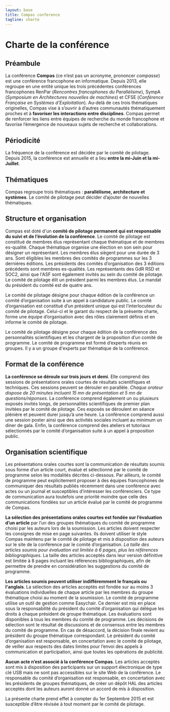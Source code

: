 ```yaml
---
layout: base
title: Compas conference
tagline: charte
---
```


# Charte de la conférence

## Préambule

La conférence **Compas** (ce n’est pas un acronyme, prononcer *compasse*) est une conférence francophone en informatique. Depuis 2013, elle regroupe en une entité unique les trois précédentes conférences francophones RenPar (*Rencontres francophones du Parallélisme*), SympA (*Symposium en Architectures nouvelles de machines*) et CFSE (*Conférence Française en Systèmes d’Exploitation*). Au-delà de ces trois thématiques originelles, Compas vise à s’ouvrir à d’autres communautés thématiquement proches et à **favoriser les interactions entre disciplines**. Compas permet de renforcer les liens entre équipes de recherche du monde francophone et favorise l’émergence de nouveaux sujets de recherche et collaborations.



## Périodicité

La fréquence de la conférence est décidée par le comité de pilotage. Depuis 2015, la conférence est annuelle et a lieu **entre la mi-Juin et la mi-Juillet**.



## Thématiques

Compas regroupe trois thématiques : **parallélisme, architecture et systèmes**. Le comité de pilotage peut décider d’ajouter de nouvelles thématiques.



## Structure et organisation


Compas est doté d'un **comité de pilotage permanent qui est responsable du suivi et de l’évolution de la conférence**. Le comité de pilotage est constitué de membres élus représentant chaque thématique et de membres es-qualité. Chaque thématique organise une élection en son sein pour désigner un représentant. Les membres élus siègent pour une durée de 3 ans. Sont éligibles les membres des comités de programmes sur les 3 dernières éditions. Les présidents des comités d’organisation des 3 éditions précédents sont membres es-qualités. Les représentants des GdR RSD et SOC2, ainsi que l'ASF sont également invités au sein du comité de pilotage. Le comité de pilotage élit un président parmi les membres élus. Le mandat du président du comité est de quatre ans.


Le comité de pilotage désigne pour chaque édition de la conférence un comité d’organisation suite à un appel à candidature public. Le comité d’organisation est constitué d’un président unique qui est l’interlocuteur du comité de pilotage. Celui-ci et le garant du respect de la présente charte, forme une équipe d’organisation avec des rôles clairement définis et en informe le comité de pilotage.


Le comité de pilotage désigne pour chaque édition de la conférence des personnalités scientifiques et les chargent de la proposition d’un comité de programme. Le comité de programme est formé d’experts réunis en groupes. Il y a un groupe d'experts par thématique de la conférence.



## Format de la conférence


**La conférence se déroule sur trois jours et demi**. Elle comprend des sessions de présentations orales courtes de résultats scientifiques et techniques. Ces sessions peuvent se dérouler en parallèle. *Chaque orateur dispose de 20 minutes incluant 15 mn de présentation et 5 mn de questions/réponses*. La conférence comprend également un ou plusieurs exposés invités longs, de personnalités scientifiques de premier plan invitées par le comité de pilotage. Ces exposés se déroulent en séance plénière et peuvent durer jusqu’à une heure. La conférence comprend aussi une session poster ainsi que des activités sociales incluant au minimum un diner de gala. Enfin, la conférence comprend des ateliers et tutoriaux sélectionnés par le comité d’organisation suite à un appel à proposition public.



## Organisation scientifique

Les présentations orales courtes sont la communication de résultats soumis sous forme d’un article court, évalué et sélectionné par le comité de programme selon les modalités décrites ci-dessous. Par ailleurs, le comité de programme peut explicitement proposer à des équipes francophones de communiquer des résultats publiés récemment dans une conférence avec actes ou un journal et susceptibles d’intéresser les conférenciers. Ce type de communication aura toutefois une priorité moindre que celle des communications fondées sur un article évalué par le comité de programme de Compas.


**La sélection des présentations orales courtes est fondée sur l’évaluation d’un article** par l’un des groupes thématiques du comité de programme choisi par les auteurs lors de la soumission. Les articles doivent respecter les consignes de mise en page suivantes. Ils doivent utiliser le style Compas maintenu par le comité de pilotage et mis à disposition des auteurs sur le site de la conférence par le comité d’organisation. *La taille des articles soumis pour évaluation est limitée à 6 pages, plus les références bibliographiques*. La taille des articles acceptés dans leur version définitive est limitée à 8 pages incluant les références bibliographiques, afin de permettre de prendre en considération les suggestions du comité de programme.


**Les articles soumis peuvent utiliser indifféremment le français ou l'anglais**. La sélection des articles acceptés est fondée sur au moins 3 évaluations individuelles de chaque article par les membres du groupe thématique choisi au moment de la soumission. Le comité de programme utilise un outil de gestion comme Easychair. Ce dernier est mis en place sous la responsabilité du président du comité d’organisation qui délègue les droits à chaque président de groupe thématique. Les évaluations sont disponibles à tous les membres du comité de programme. Les décisions de sélection sont le résultat de discussions et de consensus entre les membres du comité de programme. En cas de désaccord, la décision finale revient au président du groupe thématique correspondant. Le président du comité d’organisation est responsable, en concertation avec le comité de pilotage, de veiller aux respects des dates limites pour l’envoi des appels à communication et participation, ainsi que toutes les opérations de publicité.


**Aucun acte n’est associé à la conférence Compas**. Les articles acceptés sont mis à disposition des participants sur un support électronique de type clé USB mais ne sont pas accessibles sur le site Web de la conférence. Le responsable du comité d’organisation est responsable, en concertation avec les présidents de groupes thématiques, de créer un dépôt HAL des articles acceptés dont les auteurs auront donné un accord de mis à disposition.

La présente charte prend effet à compter du 1er Septembre 2015 et est susceptible d’être révisée à tout moment par le comité de pilotage.
